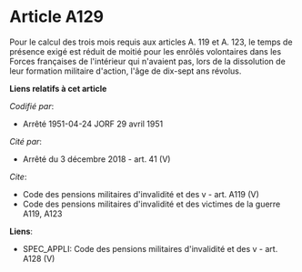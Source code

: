 # Article A129

Pour le calcul des trois mois requis aux articles A. 119 et A. 123, le temps de présence exigé est réduit de moitié pour les
enrôlés volontaires dans les Forces françaises de l'intérieur qui n'avaient pas, lors de la dissolution de leur formation
militaire d'action, l'âge de dix-sept ans révolus.

**Liens relatifs à cet article**

_Codifié par_:

  - Arrêté 1951-04-24 JORF 29 avril 1951

_Cité par_:

  - Arrêté du 3 décembre 2018 - art. 41 (V)

_Cite_:

  - Code des pensions militaires d'invalidité et des v - art. A119 (V)
  - Code des pensions militaires d'invalidité et des victimes de la guerre A119, A123

**Liens**:

  - SPEC_APPLI: Code des pensions militaires d'invalidité et des v - art. A128 (V)
